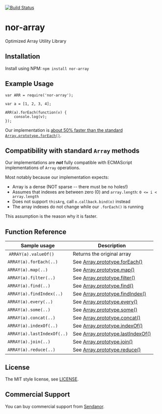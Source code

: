[![Build Status](https://secure.travis-ci.org/sendanor/nor-array.png?branch=master)](http://travis-ci.org/sendanor/nor-array)

nor-array
=========

Optimized Array Utility Library

Installation
------------

Install using NPM: `npm install nor-array`

Example Usage
-------------

```
var ARR = require('nor-array');

var a = [1, 2, 3, 4];

ARR(a).forEach(function(v) {
	console.log(v);
});
```

Our implementation is [about 50% faster than the standard 
`Array.prototype.forEach()`](https://travis-ci.org/sendanor/nor-array/builds/33259661).

Compatibility with standard `Array` methods 
-------------------------------------------

Our implementations are ***not*** fully compatible with ECMAScript 
implementations of `Array` operations.

Most notably because our implementation expects:

* Array is a dense (NOT sparse -- there must be no holes!)
* Assumes that indexes are between zero (0) and `array.length`: `0 <= i < array.length`
* Does not support `thisArg`, call `o.callback.bind(o)` instead
* The array indexes do not change while our `.forEach()` is running

This assumption is the reason why it is faster.

Function Reference
------------------

| Sample usage               | Description                |
| -------------------------- | -------------------------- |
| `ARRAY(a).valueOf()`       | Returns the original array |
| `ARRAY(a).forEach(..)`     | See [Array.prototype.forEach()](https://developer.mozilla.org/en-US/docs/Web/JavaScript/Reference/Global_Objects/Array/forEach) |
| `ARRAY(a).map(..)`         | See [Array.prototype.map()](https://developer.mozilla.org/en-US/docs/Web/JavaScript/Reference/Global_Objects/Array/map) |
| `ARRAY(a).filter(..)`      | See [Array.prototype.filter()](https://developer.mozilla.org/en-US/docs/Web/JavaScript/Reference/Global_Objects/Array/filter) |
| `ARRAY(a).find(..)`        | See [Array.prototype.find()](https://developer.mozilla.org/en-US/docs/Web/JavaScript/Reference/Global_Objects/Array/find) |
| `ARRAY(a).findIndex(..)`   | See [Array.prototype.findIndex()](https://developer.mozilla.org/en-US/docs/Web/JavaScript/Reference/Global_Objects/Array/findIndex) |
| `ARRAY(a).every(..)`       | See [Array.prototype.every()](https://developer.mozilla.org/en-US/docs/Web/JavaScript/Reference/Global_Objects/Array/every) |
| `ARRAY(a).some(..)`        | See [Array.prototype.some()](https://developer.mozilla.org/en-US/docs/Web/JavaScript/Reference/Global_Objects/Array/some) |
| `ARRAY(a).concat(..)`      | See [Array.prototype.concat()](https://developer.mozilla.org/en-US/docs/Web/JavaScript/Reference/Global_Objects/Array/concat) |
| `ARRAY(a).indexOf(..)`     | See [Array.prototype.indexOf()](https://developer.mozilla.org/en-US/docs/Web/JavaScript/Reference/Global_Objects/Array/indexOf) |
| `ARRAY(a).lastIndexOf(..)` | See [Array.prototype.lastIndexOf()](https://developer.mozilla.org/en-US/docs/Web/JavaScript/Reference/Global_Objects/Array/lastIndexOf) |
| `ARRAY(a).join(..)`        | See [Array.prototype.join()](https://developer.mozilla.org/en-US/docs/Web/JavaScript/Reference/Global_Objects/Array/join) |
| `ARRAY(a).reduce(..)`      | See [Array.prototype.reduce()](https://developer.mozilla.org/en-US/docs/Web/JavaScript/Reference/Global_Objects/Array/Reduce) |

License
-------

The MIT style license, see [LICENSE](https://raw.githubusercontent.com/sendanor/nor-array/master/LICENSE).

Commercial Support
------------------

You can buy commercial support from [Sendanor](http://sendanor.com/software).

